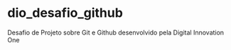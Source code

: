 # dio_desafio_github
Desafio de Projeto sobre Git e Github desenvolvido pela Digital Innovation One
